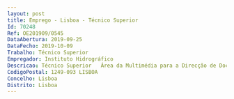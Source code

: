 ```yaml
--- 
layout: post
title: Emprego - Lisboa - Técnico Superior
Id: 70248
Ref: OE201909/0545
DataAbertura: 2019-09-25
DataFecho: 2019-10-09
Trabalho: Técnico Superior
Empregador: Instituto Hidrográfico
Descricao: Técnico Superior   Área da Multimédia para a Direcção de Documentação
CodigoPostal: 1249-093 LISBOA
Concelho: Lisboa
Distrito: Lisboa
--- 
```

